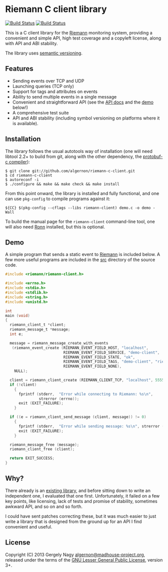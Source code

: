 Riemann C client library
========================

[![Build Status](https://travis-ci.org/algernon/riemann-c-client.png?branch=master)](https://travis-ci.org/algernon/riemann-c-client)
[![Build Status](https://drone.io/github.com/algernon/riemann-c-client/status.png)](https://drone.io/github.com/algernon/riemann-c-client/latest)

This is a C client library for the [Riemann][riemann] monitoring
system, providing a convenient and simple API, high test coverage and
a copyleft license, along with API and ABI stability.

 [riemann]: http://riemann.io/

The library uses [semantic versioning][semver].

 [semver]: http://semver.org/

Features
--------

 * Sending events over TCP and UDP
 * Launching queries (TCP only)
 * Support for tags and attributes on events
 * Ability to send multiple events in a single message
 * Convenient and straightforward API (see the [API docs][api-docs]
   and the [demo](#demo) below!)
 * A comprehensive test suite
 * API and ABI stability (including symbol versioning on platforms
   where it is available).

 [api-docs]: https://github.com/algernon/riemann-c-client/blob/master/docs/API.md

Installation
------------

The library follows the usual autotools way of installation (one will
need libtool 2.2+ to build from git, along with the other
dependency, the [protobuf-c compiler][protoc]):

 [protoc]: http://protobuf-c.googlecode.com

    $ git clone git://github.com/algernon/riemann-c-client.git
    $ cd riemann-c-client
    $ autoreconf -i
    $ ./configure && make && make check && make install

From this point onward, the library is installed and fully functional,
and one can use `pkg-config` to compile programs against it:

    ${CC} $(pkg-config --cflags --libs riemann-client) demo.c -o demo -Wall

To build the manual page for the `riemann-client` command-line tool,
one will also need [Ronn](https://github.com/rtomayko/ronn) installed,
but this is optional.

Demo
----

A simple program that sends a static event to [Riemann][riemann] is
included below. A few more useful programs are included in the
[src][src] directory of the source code.

 [src]: https://github.com/algernon/riemann-c-client/tree/master/src

```c
#include <riemann/riemann-client.h>

#include <errno.h>
#include <stdio.h>
#include <stdlib.h>
#include <string.h>
#include <unistd.h>

int
main (void)
{
  riemann_client_t *client;
  riemann_message_t *message;
  int e;

  message = riemann_message_create_with_events
   (riemann_event_create (RIEMANN_EVENT_FIELD_HOST, "localhost",
                          RIEMANN_EVENT_FIELD_SERVICE, "demo-client",
                          RIEMANN_EVENT_FIELD_STATE, "ok",
                          RIEMANN_EVENT_FIELD_TAGS, "demo-client", "riemann-c-client", NULL,
                          RIEMANN_EVENT_FIELD_NONE),
    NULL);

  client = riemann_client_create (RIEMANN_CLIENT_TCP, "localhost", 5555);
  if (!client)
    {
      fprintf (stderr,  "Error while connecting to Riemann: %s\n",
               strerror (errno));
      exit (EXIT_FAILURE);
    }

  if ((e = riemann_client_send_message (client, message)) != 0)
    {
      fprintf (stderr,  "Error while sending message: %s\n", strerror (-e));
      exit (EXIT_FAILURE);
    }

  riemann_message_free (message);
  riemann_client_free (client);

  return EXIT_SUCCESS;
}
```

Why?
----

There already is an [existing library][gkos-riemann], and before
sitting down to write an independent one, I evaluated that one first.
Unfortunately, it failed on a few key points, like licensing, lack of
tests and promise of stability, sometimes awkward API, and so on and
so forth.

 [gkos-riemann]: https://github.com/gkos/riemann-c-client

I could have sent patches correcting these, but it was much easier to
just write a library that is designed from the ground up for an API I
find convenient and useful.

License
-------

Copyright (C) 2013 Gergely Nagy <algernon@madhouse-project.org>,
released under the terms of the
[GNU Lesser General Public License][lgpl], version 3+.

 [lgpl]: http://www.gnu.org/licenses/lgpl.html
